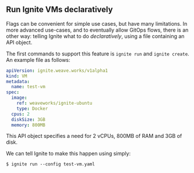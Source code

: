 ## Run Ignite VMs declaratively

Flags can be convenient for simple use cases, but have many limitations.
In more advanced use-cases, and to eventually allow GitOps flows, there is
an other way: telling Ignite what to do _declaratively_, using a file containing
an API object.

The first commands to support this feature is `ignite run` and `ignite create`.
An example file as follows: 

```yaml
apiVersion: ignite.weave.works/v1alpha1
kind: VM
metadata:
  name: test-vm
spec:
  image:
    ref: weaveworks/ignite-ubuntu
    type: Docker
  cpus: 2
  diskSize: 3GB
  memory: 800MB
```

This API object specifies a need for 2 vCPUs, 800MB of RAM and 3GB of disk.

We can tell Ignite to make this happen using simply:

```console
$ ignite run --config test-vm.yaml
```
